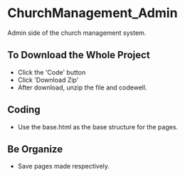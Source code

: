 # ChurchManagement_Admin
Admin side of the church management system.


## To Download the Whole Project ##
* Click the 'Code' button
* Click 'Download Zip'
* After download, unzip the file and codewell.

## Coding ##
* Use the base.html as the base structure for the pages.

## Be Organize ##
* Save pages made respectively.
